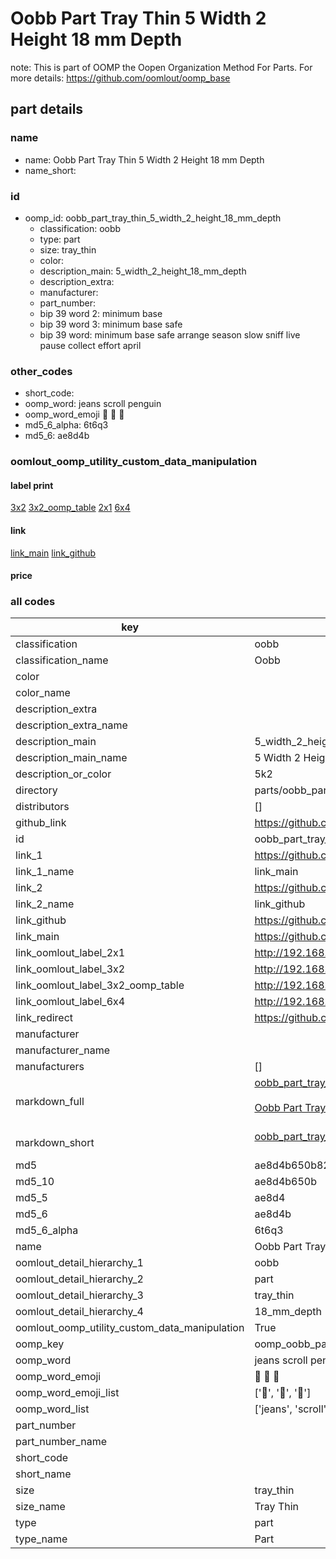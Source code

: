 # Oobb Part Tray Thin 5 Width 2 Height 18 mm Depth  

note: This is part of OOMP the Oopen Organization Method For Parts. For more details: https://github.com/oomlout/oomp_base

##  part details
  







### name
* name: Oobb Part Tray Thin 5 Width 2 Height 18 mm Depth
* name_short: 
### id
* oomp_id: oobb_part_tray_thin_5_width_2_height_18_mm_depth
  * classification: oobb
  * type: part
  * size: tray_thin
  * color: 
  * description_main: 5_width_2_height_18_mm_depth
  * description_extra: 
  * manufacturer: 
  * part_number: 
  * bip 39 word 2: minimum base
  * bip 39 word 3: minimum base safe
  * bip 39 word: minimum base safe arrange season slow sniff live pause collect effort april

### other_codes
* short_code: 
* oomp_word: jeans scroll penguin
* oomp_word_emoji :jeans: :scroll: :penguin:
* md5_6_alpha: 6t6q3
* md5_6: ae8d4b






### oomlout_oomp_utility_custom_data_manipulation
#### label print
[3x2](http://192.168.1.245:1112/?label=oomp%206t6q3)
[3x2_oomp_table](http://192.168.1.108:1112/?label=oomp%206t6q3)
[2x1](http://192.168.1.242:1112/?label=oomp%206t6q3)
[6x4](http://192.168.1.55:1112/?label=oomp%206t6q3)    

#### link

[link_main](https://github.com/oomlout/oomlout_oomp_version_1_messy/tree/main/parts/oobb_part_tray_thin_5_width_2_height_18_mm_depth) [link_github](https://github.com/oomlout/oomlout_oomp_version_1_messy/tree/main/parts/oobb_part_tray_thin_5_width_2_height_18_mm_depth)                             

#### price







### all codes 
| key | value |  
| --- | --- |  
| classification | oobb |  
| classification_name | Oobb |  
| color |  |  
| color_name |  |  
| description_extra |  |  
| description_extra_name |  |  
| description_main | 5_width_2_height_18_mm_depth |  
| description_main_name | 5 Width 2 Height 18 mm Depth |  
| description_or_color | 5k2 |  
| directory | parts/oobb_part_tray_thin_5_width_2_height_18_mm_depth |  
| distributors | [] |  
| github_link | https://github.com/oomlout/oomlout_oomp_part_src/tree/main/parts/oobb_part_tray_thin_5_width_2_height_18_mm_depth |  
| id | oobb_part_tray_thin_5_width_2_height_18_mm_depth |  
| link_1 | https://github.com/oomlout/oomlout_oomp_version_1_messy/tree/main/parts/oobb_part_tray_thin_5_width_2_height_18_mm_depth |  
| link_1_name | link_main |  
| link_2 | https://github.com/oomlout/oomlout_oomp_version_1_messy/tree/main/parts/oobb_part_tray_thin_5_width_2_height_18_mm_depth |  
| link_2_name | link_github |  
| link_github | https://github.com/oomlout/oomlout_oomp_version_1_messy/tree/main/parts/oobb_part_tray_thin_5_width_2_height_18_mm_depth |  
| link_main | https://github.com/oomlout/oomlout_oomp_version_1_messy/tree/main/parts/oobb_part_tray_thin_5_width_2_height_18_mm_depth |  
| link_oomlout_label_2x1 | http://192.168.1.242:1112/?label=oomp%206t6q3 |  
| link_oomlout_label_3x2 | http://192.168.1.245:1112/?label=oomp%206t6q3 |  
| link_oomlout_label_3x2_oomp_table | http://192.168.1.108:1112/?label=oomp%206t6q3 |  
| link_oomlout_label_6x4 | http://192.168.1.55:1112/?label=oomp%206t6q3 |  
| link_redirect | https://github.com/oomlout/oomlout_oomp_version_1_messy/tree/main/parts/oobb_part_tray_thin_5_width_2_height_18_mm_depth |  
| manufacturer |  |  
| manufacturer_name |  |  
| manufacturers | [] |  
| markdown_full | [oobb_part_tray_thin_5_width_2_height_18_mm_depth](none)<br>[](none)<br>[Oobb Part Tray Thin 5 Width 2 Height 18 Mm Depth](none)<br><br> |  
| markdown_short | [oobb_part_tray_thin_5_width_2_height_18_mm_depth](none)<br><br> |  
| md5 | ae8d4b650b82b9af30e110c57c04bc68 |  
| md5_10 | ae8d4b650b |  
| md5_5 | ae8d4 |  
| md5_6 | ae8d4b |  
| md5_6_alpha | 6t6q3 |  
| name | Oobb Part Tray Thin 5 Width 2 Height 18 mm Depth |  
| oomlout_detail_hierarchy_1 | oobb |  
| oomlout_detail_hierarchy_2 | part |  
| oomlout_detail_hierarchy_3 | tray_thin |  
| oomlout_detail_hierarchy_4 | 18_mm_depth |  
| oomlout_oomp_utility_custom_data_manipulation | True |  
| oomp_key | oomp_oobb_part_tray_thin_5_width_2_height_18_mm_depth |  
| oomp_word | jeans scroll penguin |  
| oomp_word_emoji | :jeans: :scroll: :penguin: |  
| oomp_word_emoji_list | [':jeans:', ':scroll:', ':penguin:'] |  
| oomp_word_list | ['jeans', 'scroll', 'penguin'] |  
| part_number |  |  
| part_number_name |  |  
| short_code |  |  
| short_name |  |  
| size | tray_thin |  
| size_name | Tray Thin |  
| type | part |  
| type_name | Part |  
